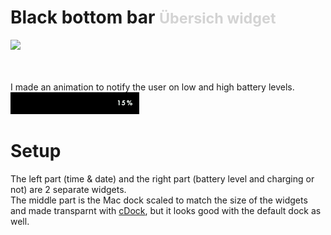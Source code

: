 # Black bottom bar <small style="color:lightgrey">Übersich widget</small>
<img src="screenrecording.gif">

<br><br>
I made an animation to notify the user on low and high battery levels.
<br>
<img src="battery-animation.gif">

# Setup
The left part (time & date) and the right part (battery level and charging or not) are 2 separate widgets.<br>
The middle part is the Mac dock scaled to match the size of the widgets and made transparnt with [cDock](https://www.macenhance.com/cdock), but it looks good with the default dock as well.